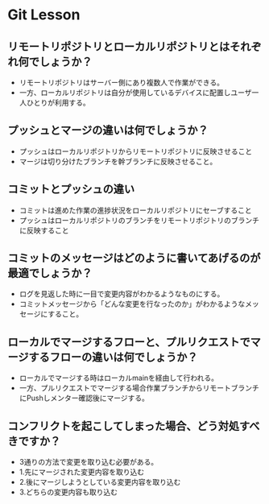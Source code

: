 # Git Lesson

## リモートリポジトリとローカルリポジトリとはそれぞれ何でしょうか？
- リモートリポジトリはサーバー側にあり複数人で作業ができる。
- 一方、ローカルリポジトリは自分が使用しているデバイスに配置しユーザ一人ひとりが利用する。


## プッシュとマージの違いは何でしょうか？
- プッシュはローカルリポジトリからリモートリポジトリに反映させること
- マージは切り分けたブランチを幹ブランチに反映させること。


## コミットとプッシュの違い
- コミットは進めた作業の進捗状況をローカルリポジトリにセーブすること
- プッシュはローカルリポジトリのブランチをリモートリポジトリのブランチに反映すること


## コミットのメッセージはどのように書いてあげるのが最適でしょうか？
- ログを見返した時に一目で変更内容がわかるようなものにする。
- コミットメッセージから「どんな変更を行なったのか」がわかるようなメッセージにすること。


## ローカルでマージするフローと、プルリクエストでマージするフローの違いは何でしょうか？
- ローカルでマージする時はローカルmainを経由して行われる。
- 一方、プルリクエストでマージする場合作業ブランチからリモートブランチにPushしメンター確認後にマージする。


## コンフリクトを起こしてしまった場合、どう対処すべきですか？
- 3通りの方法で変更を取り込む必要がある。
- 1.先にマージされた変更内容を取り込む
- 2.後にマージしようとしている変更内容を取り込む
- 3.どちらの変更内容も取り込む

